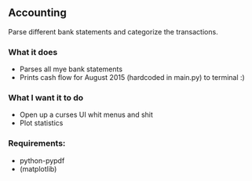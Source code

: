 ## Accounting

Parse different bank statements and categorize the transactions.

### What it does
* Parses all mye bank statements
* Prints cash flow for August 2015 (hardcoded in main.py) to terminal :)

### What I want it to do
* Open up a curses UI whit menus and shit
* Plot statistics

### Requirements:
* python-pypdf
* (matplotlib)